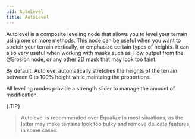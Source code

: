 ```yaml
---
uid: AutoLevel
title: AutoLevel
---
```


Autolevel is a composite leveling node that allows you to level your terrain using one or more methods. This node can be useful when you want to stretch your terrain vertically, or emphasize certain types of heights. It can also very useful when working with masks such as Flow output from the @Erosion node, or any other 2D mask that may look too faint.

By default, Autolevel automatically stretches the heights of the terrain between 0 to 100% height while maintaing the proportions.

All leveling modes provide a strength slider to manage the amount of modification.

{.TIP} 
> Autolevel is recommended over Equalize in most situations, as the latter may make terrains look too bulky and remove delicate features in some cases.


